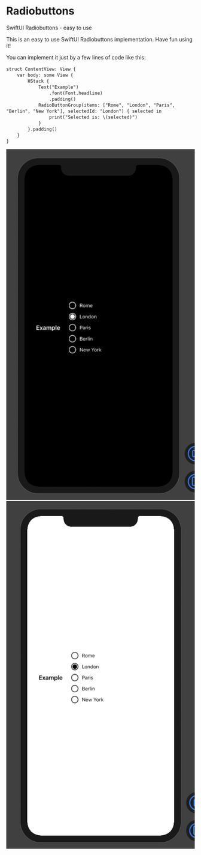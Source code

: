 # Radiobuttons
SwiftUI Radiobuttons - easy to use

This is an easy to use SwiftUI Radiobuttons implementation. Have fun using it!

You can implement it just by a few lines of code like this:


```
struct ContentView: View {
    var body: some View {
        HStack {
            Text("Example")
                .font(Font.headline)
                .padding()
            RadioButtonGroup(items: ["Rome", "London", "Paris", "Berlin", "New York"], selectedId: "London") { selected in
                print("Selected is: \(selected)")
            }
        }.padding()
    }
}
```


![Example 2](/Example2.png)
![Example 1](/Example1.png)
